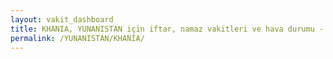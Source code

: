 ```yaml
---
layout: vakit_dashboard
title: KHANIA, YUNANISTAN için iftar, namaz vakitleri ve hava durumu - ilçe/eyalet seç
permalink: /YUNANISTAN/KHANIA/
---
```


<script type="text/javascript">
  var GLOBAL_COUNTRY = 'YUNANISTAN';
  var GLOBAL_CITY = 'KHANIA';
  var GLOBAL_STATE = '';
  var lat = 72;
  var lon = 21;
</script>
